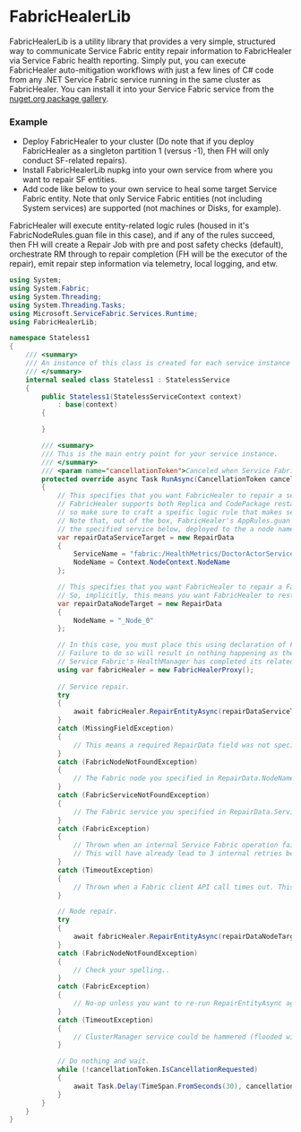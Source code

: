 ﻿# FabricHealerLib

FabricHealerLib is a utility library that provides a very simple, structured way to communicate Service Fabric entity repair information to FabricHealer via Service Fabric health
reporting. Simply put, you can execute FabricHealer auto-mitigation workflows with just a few lines of C# code from any .NET Service Fabric service running in the same cluster
as FabricHealer. You can install it into your Service Fabric service from the [nuget.org package gallery](...). 

### Example

- Deploy FabricHealer to your cluster (Do note that if you deploy FabricHealer as a singleton partition 1 (versus -1), then FH will only conduct SF-related repairs).
- Install FabricHealerLib nupkg into your own service from where you want to repair SF entities.
- Add code like below to your own service to heal some target Service Fabric entity. Note that only Service Fabric entities (not including System services) are supported (not machines or Disks, for example).

FabricHealer will execute entity-related logic rules (housed in it's FabricNodeRules.guan file in this case), and if any of the rules succeed, then FH will create a Repair Job with pre and post safety checks (default),
orchestrate RM through to repair completion (FH will be the executor of the repair), emit repair step information via telemetry, local logging, and etw.

```C#
using System;
using System.Fabric;
using System.Threading;
using System.Threading.Tasks;
using Microsoft.ServiceFabric.Services.Runtime;
using FabricHealerLib;

namespace Stateless1
{
    /// <summary>
    /// An instance of this class is created for each service instance by the Service Fabric runtime.
    /// </summary>
    internal sealed class Stateless1 : StatelessService
    {
        public Stateless1(StatelessServiceContext context)
            : base(context)
        {

        }

        /// <summary>
        /// This is the main entry point for your service instance.
        /// </summary>
        /// <param name="cancellationToken">Canceled when Service Fabric needs to shut down this service instance.</param>
        protected override async Task RunAsync(CancellationToken cancellationToken)
        {
            // This specifies that you want FabricHealer to repair a service instance deployed to a Fabric node named NodeName.
            // FabricHealer supports both Replica and CodePackage restarts of services. The logic rules will dictate which one of these happens,
            // so make sure to craft a speific logic rule that makes sense for you (and use some logic!).
            // Note that, out of the box, FabricHealer's AppRules.guan file already has a restart replica catch-all rule that will restart the primary replica of
            // the specified service below, deployed to the a node named NodeName. 
            var repairDataServiceTarget = new RepairData
            {
                ServiceName = "fabric:/HealthMetrics/DoctorActorServiceType",
                NodeName = Context.NodeContext.NodeName
            };

            // This specifies that you want FabricHealer to repair a Fabric node named NodeName. The only supported repair in FabricHealer is a Restart.
            // So, implicitly, this means you want FabricHealer to restart _Node_0.
            var repairDataNodeTarget = new RepairData
            {
                NodeName = "_Node_0"
            };

            // In this case, you must place this using declaration of FabricHealerProxy instance at function scope (so, not within the try below).
            // Failure to do so will result in nothing happening as the FabricClient instance that FabricHealerProxy creates will have closed before
            // Service Fabric's HealthManager has completed its related work.
            using var fabricHealer = new FabricHealerProxy();
        
            // Service repair.
            try
            {
                await fabricHealer.RepairEntityAsync(repairDataServiceTarget, cancellationToken, TimeSpan.FromMinutes(5)).ConfigureAwait(false);
            }
            catch (MissingFieldException)
            {
                // This means a required RepairData field was not specified. For example, RepairData.NodeName was not set.
            }
            catch (FabricNodeNotFoundException)
            {
                // The Fabric node you specified in RepairData.NodeName does not exist.
            }
            catch (FabricServiceNotFoundException)
            {
                // The Fabric service you specified in RepairData.ServiceName does not exist.
            }
            catch (FabricException)
            {
                // Thrown when an internal Service Fabric operation fails. Internally, RepairEntityAsync will retry failed Fabric client operations 3 times.
                // This will have already lead to 3 internal retries before surfacing here.
            }
            catch (TimeoutException)
            {
                // Thrown when a Fabric client API call times out. This will have already lead to 3 internal retries before surfacing here.
            }

            // Node repair.
            try
            {
                await fabricHealer.RepairEntityAsync(repairDataNodeTarget, cancellationToken, TimeSpan.FromMinutes(5)).ConfigureAwait(false);
            }
            catch (FabricNodeNotFoundException)
            {
                // Check your spelling..
            }
            catch (FabricException)
            {
                // No-op unless you want to re-run RepairEntityAsync again..
            }
            catch (TimeoutException)
            {
                // ClusterManager service could be hammered (flooded with queries), for example. You could retry RepairEntityAsync again after you wait a bit..
            }

            // Do nothing and wait.
            while (!cancellationToken.IsCancellationRequested)
            {
                await Task.Delay(TimeSpan.FromSeconds(30), cancellationToken);
            }
        }
    }
}
```


